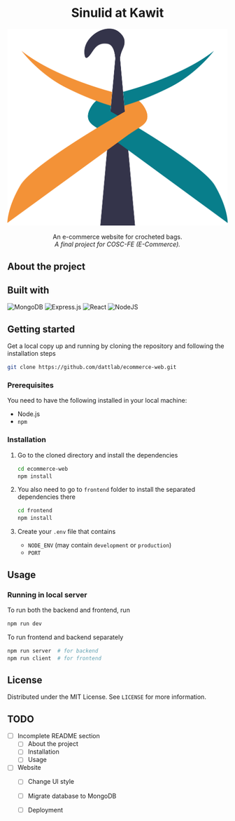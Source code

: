 <a name="readme-top"></a>


<div align="center">
    <h1 align="center">Sinulid at Kawit</h1>
    <img src="./frontend/public/logo.png" alt="ecommerce-web-logo" />
    <p align="center">
        An e-commerce website for crocheted bags.
        <br />
        <em>A final project for COSC-FE (E-Commerce).</em>
    </p>
</div>


## About the project



## Built with

![MongoDB](https://img.shields.io/badge/MongoDB-%234ea94b.svg?style=for-the-badge&logo=mongodb&logoColor=white)
![Express.js](https://img.shields.io/badge/express.js-%23404d59.svg?style=for-the-badge&logo=express&logoColor=%2361DAFB)
![React](https://img.shields.io/badge/react-%2320232a.svg?style=for-the-badge&logo=react&logoColor=%2361DAFB)
![NodeJS](https://img.shields.io/badge/node.js-6DA55F?style=for-the-badge&logo=node.js&logoColor=white)

## Getting started

Get a local copy up and running by cloning the repository and following the installation steps
```bash
git clone https://github.com/dattlab/ecommerce-web.git
```

### Prerequisites

You need to have the following installed in your local machine:

- Node.js
- `npm`

### Installation

1. Go to the cloned directory and install the dependencies

   ```bash
   cd ecommerce-web
   npm install
   ```

2. You also need to go to `frontend` folder to install the separated dependencies there

   ```bash
   cd frontend
   npm install
   ```

3. Create your `.env` file that contains
   * `NODE_ENV` (may contain `development` or `production`)
   * `PORT`

## Usage

### Running in local server

To run both the backend and frontend, run

```bash
npm run dev
```

To run frontend and backend separately

```bash
npm run server  # for backend
npm run client  # for frontend
```

## License

Distributed under the MIT License. See `LICENSE` for more information.


## TODO

- [ ] Incomplete README section
    - [ ] About the project
    - [ ] Installation
    - [ ] Usage
- [ ] Website
    - [ ] Change UI style
    - [ ] Migrate database to MongoDB
    - [ ] Deployment

